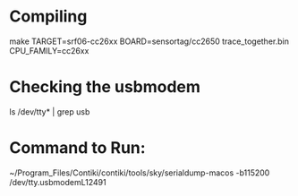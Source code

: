 # Compiling
make TARGET=srf06-cc26xx BOARD=sensortag/cc2650 trace_together.bin CPU_FAMILY=cc26xx

# Checking the usbmodem
ls /dev/tty* | grep usb

# Command to Run:
~/Program_Files/Contiki/contiki/tools/sky/serialdump-macos -b115200 /dev/tty.usbmodemL12491
